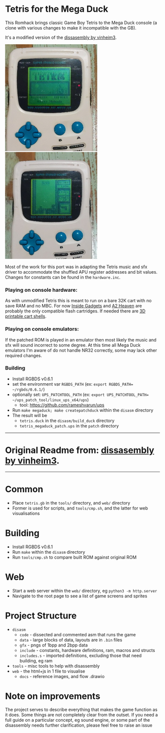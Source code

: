 

# Tetris for the Mega Duck
This Romhack brings classic Game Boy Tetris to the Mega Duck console (a clone with various changes to make it incompatible with the GB). 

It's a modified version of the [dissasembly by vinheim3](https://github.com/vinheim3/tetris-gb-disasm).

![Tetris on the Mega Duck screenshot](info/megaduck_tetris_patched_001.jpg)
![Tetris on the Mega Duck screenshot](info/megaduck_tetris_patched_002.jpg)

Most of the work for this port was in adapting the Tetris music and sfx driver to accommodate the shuffled APU register addresses and bit values. Changes for constants can be found in the `hardware.inc`.

### Playing on console hardware:
As with unmodified Tetris this is meant to run on a bare 32K cart with no save RAM and no MBC. For now [Inside Gadgets](https://shop.insidegadgets.com/product/megaduck-32kb-flash-cart) and [A2 Heaven](http://www.a2heaven.com/webshop/index.php?rt=product/product&product_id=172) are probably the only compatible flash cartridges. If needed there are [3D printable cart shells](https://github.com/bbbbbr/megaduck_cartridge_shell).

### Playing on console emulators:
If the patched ROM is played in an emulator then most likely the music and sfx will sound incorrect to some degree. At this time all Mega Duck emulators I'm aware of do not handle NR32 correctly, some may lack other required changes.

### Building
* Install RGBDS v0.6.1
* set the environment var `RGBDS_PATH` (ex: `export RGBDS_PATH= ~/rgbds/0.6.1/`)
* optionally set: `UPS_PATCHTOOL_PATH` (ex: `export UPS_PATCHTOOL_PATH= ~/ups_patch_tool/linux_ups_x64/ups`)
  * tool: https://github.com/rameshvarun/ups
* Run `make megaduck; make createpatchduck` within the `disasm` directory
* The result will be
  * `tetris.duck` in the `disasm/build_duck` directory
  * `tetris_megaduck_patch.ups` in the `patch` directory

--------------------------------

# Original Readme from: [dissasembly by vinheim3](https://github.com/vinheim3/tetris-gb-disasm).

--------------------------------

# Common
* Place `tetris.gb` in the `tools/` directory, and `web/` directory
* Former is used for scripts, and `tools/cmp.sh`, and the latter for web visualisations

# Building
* Install RGBDS v0.6.1
* Run `make` within the `disasm` directory
* Run `tools/cmp.sh` to compare built ROM against original ROM

# Web
* Start a web server within the `web/` directory, eg `python3 -m http.server`
* Navigate to the root page to see a list of game screens and sprites

# Project Structure
* `disasm`
  * `code` - dissected and commented asm that runs the game
  * `data` - large blocks of data, layouts are in `.bin` files
  * `gfx` - pngs of 1bpp and 2bpp data
  * `include` - constants, hardware definitions, ram, macros and structs
  * `includes.s` - imported definitions, excluding those that need building, eg ram
* `tools` - misc tools to help with disassembly
* `web` - the html+js in 1 file to visualise
  * `docs` - reference images, and flow .drawio

# Note on improvements
The project serves to describe everything that makes the game function as it does. Some things are not completely clear from the outset. If you need a full guide on a particular concept, eg sound engine, or some part of the disassembly needs further clarification, please feel free to raise an issue
